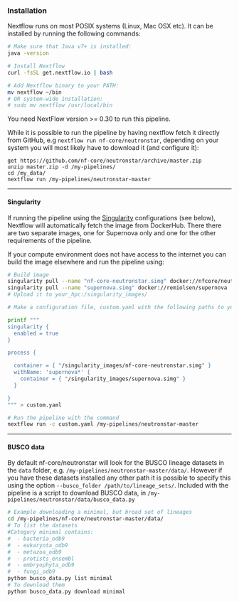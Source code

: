 ### Installation

Nextflow runs on most POSIX systems (Linux, Mac OSX etc). It can be installed by running the following commands:

```bash
# Make sure that Java v7+ is installed:
java -version

# Install Nextflow
curl -fsSL get.nextflow.io | bash

# Add Nextflow binary to your PATH:
mv nextflow ~/bin
# OR system-wide installation:
# sudo mv nextflow /usr/local/bin
```
You need NextFlow version >= 0.30 to run this pipeline.

While it is possible to run the pipeline by having nextflow fetch it directly from GitHub, e.g `nextflow run nf-core/neutronstar`, depending on your system you will most likely have to download it (and configure it):

```bashs
get https://github.com/nf-core/neutronstar/archive/master.zip
unzip master.zip -d /my-pipelines/
cd /my_data/
nextflow run /my-pipelines/neutronstar-master
```

---------

#### Singularity

If running the pipeline using the [Singularity](http://singularity.lbl.gov/) configurations (see below), Nextflow will automatically fetch the image from DockerHub. There there are two separate images, one for Supernova only and one for the other requirements of the pipeline.

If your compute environment does not have access to the internet you can build the image elsewhere and run the pipeline using:

```bash
# Build image
singularity pull --name "nf-core-neutronstar.simg" docker://nfcore/neutronstar
singularity pull --name "supernova.simg" docker://remiolsen/supernova
# Upload it to your_hpc:/singularity_images/
```

```bash
# Make a configuration file, custom.yaml with the following paths to your singularity_images

printf """
singularity {
  enabled = true
}

process {

  container = { "/singularity_images/nf-core-neutronstar.simg" }
  withName: 'supernova*' {
    container = { "/singularity_images/supernova.simg" }
  }

}
""" > custom.yaml
```

```bash
# Run the pipeline with the command
nextflow run -c custom.yaml /my-pipelines/neutronstar-master
```

---------

#### BUSCO data

By default nf-core/neutronstar will look for the BUSCO lineage datasets in the `data` folder, e.g. `/my-pipelines/neutronstar-master/data/`. However if you have these datasets installed any other path it is possible to specify this using the option `--busco_folder /path/to/lineage_sets/`. Included with the pipeline is a script to download BUSCO data, in `/my-pipelines/neutronstar/data/busco_data.py`

```bash
# Example downloading a minimal, but broad set of lineages
cd /my-pipelines/nf-core/neutronstar-master/data/
# To list the datasets
#Category minimal contains:
#  - bacteria_odb9
#  - eukaryota_odb9
#  - metazoa_odb9
#  - protists_ensembl
#  - embryophyta_odb9
#  - fungi_odb9
python busco_data.py list minimal
# To download them
python busco_data.py download minimal

```
